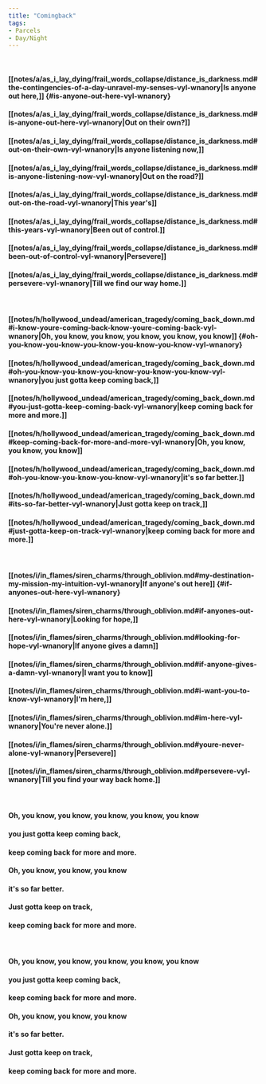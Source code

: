 ```yaml
---
title: "Comingback"
tags:
- Parcels
- Day∕Night
---
```

&nbsp;
#### [[notes/a/as_i_lay_dying/frail_words_collapse/distance_is_darkness.md#the-contingencies-of-a-day-unravel-my-senses-vyl-wnanory|Is anyone out here,]] {#is-anyone-out-here-vyl-wnanory}
#### [[notes/a/as_i_lay_dying/frail_words_collapse/distance_is_darkness.md#is-anyone-out-here-vyl-wnanory|Out on their own?]]
#### [[notes/a/as_i_lay_dying/frail_words_collapse/distance_is_darkness.md#out-on-their-own-vyl-wnanory|Is anyone listening now,]]
#### [[notes/a/as_i_lay_dying/frail_words_collapse/distance_is_darkness.md#is-anyone-listening-now-vyl-wnanory|Out on the road?]]
#### [[notes/a/as_i_lay_dying/frail_words_collapse/distance_is_darkness.md#out-on-the-road-vyl-wnanory|This year's]]
#### [[notes/a/as_i_lay_dying/frail_words_collapse/distance_is_darkness.md#this-years-vyl-wnanory|Been out of control.]]
#### [[notes/a/as_i_lay_dying/frail_words_collapse/distance_is_darkness.md#been-out-of-control-vyl-wnanory|Persevere]]
#### [[notes/a/as_i_lay_dying/frail_words_collapse/distance_is_darkness.md#persevere-vyl-wnanory|Till we find our way home.]]
&nbsp;
#### [[notes/h/hollywood_undead/american_tragedy/coming_back_down.md#i-know-youre-coming-back-know-youre-coming-back-vyl-wnanory|Oh, you know, you know, you know, you know, you know]] {#oh-you-know-you-know-you-know-you-know-you-know-vyl-wnanory}
#### [[notes/h/hollywood_undead/american_tragedy/coming_back_down.md#oh-you-know-you-know-you-know-you-know-you-know-vyl-wnanory|you just gotta keep coming back,]]
#### [[notes/h/hollywood_undead/american_tragedy/coming_back_down.md#you-just-gotta-keep-coming-back-vyl-wnanory|keep coming back for more and more.]]
#### [[notes/h/hollywood_undead/american_tragedy/coming_back_down.md#keep-coming-back-for-more-and-more-vyl-wnanory|Oh, you know, you know, you know]]
#### [[notes/h/hollywood_undead/american_tragedy/coming_back_down.md#oh-you-know-you-know-you-know-vyl-wnanory|it's so far better.]]
#### [[notes/h/hollywood_undead/american_tragedy/coming_back_down.md#its-so-far-better-vyl-wnanory|Just gotta keep on track,]]
#### [[notes/h/hollywood_undead/american_tragedy/coming_back_down.md#just-gotta-keep-on-track-vyl-wnanory|keep coming back for more and more.]]
&nbsp;
#### [[notes/i/in_flames/siren_charms/through_oblivion.md#my-destination-my-mission-my-intuition-vyl-wnanory|If anyone's out here]] {#if-anyones-out-here-vyl-wnanory}
#### [[notes/i/in_flames/siren_charms/through_oblivion.md#if-anyones-out-here-vyl-wnanory|Looking for hope,]]
#### [[notes/i/in_flames/siren_charms/through_oblivion.md#looking-for-hope-vyl-wnanory|If anyone gives a damn]]
#### [[notes/i/in_flames/siren_charms/through_oblivion.md#if-anyone-gives-a-damn-vyl-wnanory|I want you to know]]
#### [[notes/i/in_flames/siren_charms/through_oblivion.md#i-want-you-to-know-vyl-wnanory|I'm here,]]
#### [[notes/i/in_flames/siren_charms/through_oblivion.md#im-here-vyl-wnanory|You're never alone.]]
#### [[notes/i/in_flames/siren_charms/through_oblivion.md#youre-never-alone-vyl-wnanory|Persevere]]
#### [[notes/i/in_flames/siren_charms/through_oblivion.md#persevere-vyl-wnanory|Till you find your way back home.]]
&nbsp;
#### Oh, you know, you know, you know, you know, you know
#### you just gotta keep coming back,
#### keep coming back for more and more.
#### Oh, you know, you know, you know
#### it's so far better.
#### Just gotta keep on track,
#### keep coming back for more and more.
&nbsp;
#### Oh, you know, you know, you know, you know, you know
#### you just gotta keep coming back,
#### keep coming back for more and more.
#### Oh, you know, you know, you know
#### it's so far better.
#### Just gotta keep on track,
#### keep coming back for more and more.
